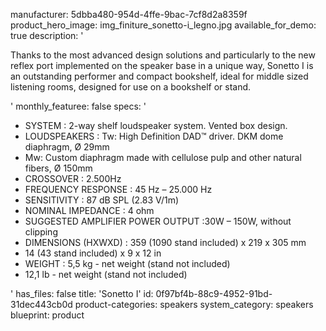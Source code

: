 manufacturer: 5dbba480-954d-4ffe-9bac-7cf8d2a8359f
product_hero_image: img_finiture_sonetto-i_legno.jpg
available_for_demo: true
description: '<p>Thanks to the most advanced design solutions and particularly to the new reflex port implemented on the speaker base in a unique way, Sonetto I is an outstanding performer and compact bookshelf, ideal for middle sized listening rooms, designed for use on a bookshelf or stand.</p>'
monthly_featuree: false
specs: '<ul><li>SYSTEM : 2-way shelf loudspeaker system. Vented box design.<br></li><li>LOUDSPEAKERS : Tw: High Definition DAD™ driver. DKM dome diaphragm, Ø 29mm<br></li><li>Mw: Custom diaphragm made with cellulose pulp and other natural fibers, Ø 150mm<br></li><li>CROSSOVER : 2.500Hz<br></li><li>FREQUENCY RESPONSE : 45 Hz – 25.000 Hz<br></li><li>SENSITIVITY : 87 dB SPL (2.83 V/1m)<br></li><li>NOMINAL IMPEDANCE : 4 ohm<br></li><li>SUGGESTED AMPLIFIER POWER OUTPUT :30W – 150W, without clipping<br></li><li>DIMENSIONS (HXWXD) : 359 (1090 stand included) x 219 x 305 mm<br></li><li>14 (43 stand included) x 9 x 12 in<br></li><li>WEIGHT : 5,5 kg - net weight (stand not included)<br></li><li>12,1 lb - net weight (stand not included)<br></li></ul>'
has_files: false
title: 'Sonetto I'
id: 0f97bf4b-88c9-4952-91bd-31dec443cb0d
product-categories: speakers
system_category: speakers
blueprint: product
